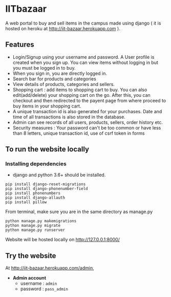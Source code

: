 # IITbazaar
A web portal to buy and sell items in the campus made using django ( it is hosted on heroku at http://iit-bazaar.herokuapp.com ). 
## Features
* Login/Signup using your username and password. A User profile is created when you sign up. You can view items without logging in but you must be logged in to buy.
* When you sign in, you are directly logged in.
* Search bar for products and categories
* View details of products, categories and sellers.
* Shopping cart : add items to shopping cart to buy. You can also edit(add/delete) your shopping cart on the go. After this, you can checkout and then redirected to the payent page from where proceed to buy items in your shopping cart.
* A unique transaction id is also generated for your purchases. Date and time of all transactions is also stored in the database.
* Admin can see records of all users, products, sellers, order history etc.
* Security measures : Your password can't be too common or have less than 8 letters, unique transaction id, use of csrf token in forms
## To run the website locally
### Installing dependencies
* django and python 3.6+ should be installed.
```
pip install django-reset-migrations
pip install django-phonenumber-field
pip install phonenumbers
pip install django-allauth
pip install pillow
```
From terminal, make sure you are in the same directory as manage.py
```
python manage.py makemigrations
python manage.py migrate
python manage.py runserver
```
Website will be hosted locally on http://127.0.0.1:8000/
## Try the website
At http://iit-bazaar.herokuapp.com/admin,

- **Admin account**
  - username : `admin`   
  - password : `pass_admin`        
